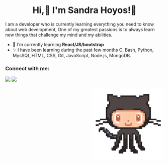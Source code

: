 <h1 align="center">Hi,👋 I'm Sandra Hoyos!🌺</h1>

I am a developer who is currently learning everything you need to know about web development,
One of my greatest passions is to always learn new things that challenge my mind and my abilities.

- 🌱  I’m currently learning **React/JS/bootstrap**
- ✨  I have been learning during the past few months C, Bash, Python, MysSQL,HTML, CSS, Git, JavaScript, Node.js, MongoDB. 

###  Connect with me:

<p align="centro">
 <a href="https://instagram.com/shandy224?utm_medium=copy_link" target="_blank" rel="noopener noreferrer"><img src="https://instagram.com/shandy224?utm_medium=copy_link" width="100" /></a>  
  <a href="hhttps://www.linkedin.com/in/sandralorenahoyos/" target="_blank" rel="noopener noreferrer"><img src="https://www.linkedin.com/in/sandralorenahoyos/" width="100" /></a>
</p>
 
<img align='right' src="https://raw.githubusercontent.com/iCharlesZ/FigureBed/master/img/octocat.gif" width="230">